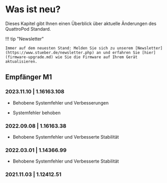 # Was ist neu?

Dieses Kapitel gibt Ihnen einen Überblick über aktuelle Änderungen des QuattroPod Standard.

!!! tip "Newsletter"

    Immer auf dem neuesten Stand: Melden Sie sich zu unserem [Newsletter](https://www.stueber.de/newsletter.php) an und erfahren Sie [hier](firmware-upgrade.md) wie Sie die Firmware auf Ihrem Gerät aktualisieren.

## Empfänger M1 

### 2023.11.10 | 1.16163.108

* Behobene Systemfehler und Verbesserungen

* Systemfehler behoben

### 2022.09.08 | 1.16163.38

* Behobene Systemfehler und Verbesserte Stabilität

### 2022.03.01 | 1.14366.99

* Behobene Systemfehler und Verbesserte Stabilität

### 2021.11.03 | 1.12412.51

